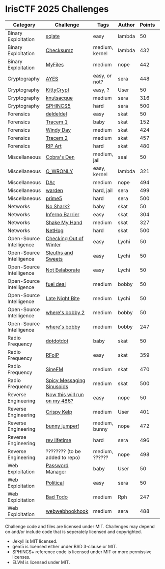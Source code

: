 # IrisCTF 2025 Challenges

| Category | Challenge | Tags | Author | Points | Solves |
| ---- | ---- | ---- | ---- | ---- | ---- |
| Binary Exploitation      | [sqlate](sqlate)                       | easy           | lambda             |     50 |              166 |
| Binary Exploitation      | [Checksumz](checksumz)                    | medium, kernel | lambda             |    432 |               39 |
| Binary Exploitation      | [MyFiles](myfiles)                      | medium         | nope               |    442 |               36 |
| Cryptography             | [AYES](ayes)                         | easy, or not?  | sera               |    448 |               34 |
| Cryptography             | [KittyCrypt](kittycrypt)                   | easy, ?        | User               |     50 |              200 |
| Cryptography             | [knutsacque](knutsacque)                   | medium         | sera               |    316 |               64 |
| Cryptography             | [SPHINCS5](sphincs5)                     | hard           | sera               |    500 |                1 |
| Forensics                | [deldeldel](deldeldel)                    | easy           | skat               |     50 |              241 |
| Forensics                | [Tracem 1](tracem-1)                     | baby           | skat               |    152 |               88 |
| Forensics                | [Windy Day](windy-day)                    | medium         | skat               |    424 |               41 |
| Forensics                | [Tracem 2](tracem-2)                     | medium         | skat               |    457 |               31 |
| Forensics                | [RIP Art](rip-art)                      | hard           | skat               |    480 |               21 |
| Miscellaneous            | [Cobra's Den](cobras-den)                  | medium, jail   | seal               |     50 |              116 |
| Miscellaneous            | [O\_WRONLY](o-wronly)                     | easy, kernel   | lambda             |    321 |               63 |
| Miscellaneous            | [DΔς](dac)                          | medium         | nope               |    494 |               12 |
| Miscellaneous            | [warden](warden)                       | hard, jail     | sera               |    499 |                4 |
| Miscellaneous            | [prime5](prime5)                       | hard | sera               |    500 |              0 |
| Networks                 | [No Shark?](noshark)                    | baby           | skat               |     50 |              194 |
| Networks                 | [Inferno Barrier](inferno-barries)              | easy           | skat               |    304 |               66 |
| Networks                 | [Shake My Hand](shake-my-hand)                | medium         | skat               |    327 |               62 |
| Networks                 | [NetHog](nethog)                       | hard           | skat               |    500 |                3 |
| Open-Source Intelligence | [Checking Out of Winter](osint-food-blog)       | easy           | Lychi              |     50 |              354 |
| Open-Source Intelligence | [Sleuths and Sweets](osint-food-blog)           | easy           | Lychi              |     50 |              232 |
| Open-Source Intelligence | [Not Eelaborate](osint-food-blog)               | easy           | Lychi              |     50 |              187 |
| Open-Source Intelligence | [fuel deal](fuel-deal)                    | medium         | bobby              |     50 |              157 |
| Open-Source Intelligence | [Late Night Bite](osint-food-blog)              | medium         | Lychi              |     50 |              116 |
| Open-Source Intelligence | [where's bobby 2](wheres-bobby-2)              | medium         | bobby              |     50 |              104 |
| Open-Source Intelligence | [where's bobby](wheres-bobby)                | medium         | bobby              |    247 |               75 |
| Radio Frequency          | [dotdotdot](dotdotdot)                    | baby           | skat               |     50 |              150 |
| Radio Frequency          | [RFoIP](rfoip)                        | easy           | skat               |    359 |               56 |
| Radio Frequency          | [SineFM](sinefm)                       | medium         | skat               |    470 |               26 |
| Radio Frequency          | [Spicy Messaging Sinusoids](spicy-message-sinusoids)    | medium         | skat               |    500 |                2 |
| Reverse Engineering      | [Now this will run on my 486?](nowthiswillrunonmy486) | easy           | nope               |     50 |              102 |
| Reverse Engineering      | [Crispy Kelp](crispy-kelp)                  | medium         | User               |    401 |               47 |
| Reverse Engineering      | [bunny jumper!](bunny-jumper)                | medium, bunny  | nope               |    472 |               25 |
| Reverse Engineering      | [rev lifetime](rev-lifetime)                 | hard           | sera               |    496 |                9 |
| Reverse Engineering      | ???????? (to be added to repo)                     | medium, ?????? | nope               |    498 |                7 |
| Web Exploitation         | [Password Manager](password-manager)             | baby           | User               |     50 |              357 |
| Web Exploitation         | [Political](political)                    | easy           | sera               |     50 |              152 |
| Web Exploitation         | [Bad Todo](bad-todo)                     | medium         | Rph                |    247 |               75 |
| Web Exploitation         | [webwebhookhook](webwebhookhook)               | medium         | sera               |    488 |               16 |

Challenge code and files are licensed under MIT. Challenges may depend on and/or include code that is seperately licensed and copyrighted.

- Jekyll is MIT licensed.
- gem5 is licensed either under BSD 3-clause or MIT.
- SPHINCS+ reference code is licensed under MIT or more permissive licenses.
- ELVM is licensed under MIT.
